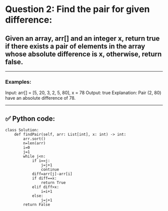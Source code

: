 # Question 2: Find the pair for given difference:

## Given an array, arr[] and an integer x, return true if there exists a pair of elements in the array whose absolute difference is x, otherwise, return false.

---
### Examples:
Input: arr[] = [5, 20, 3, 2, 5, 80], x = 78
Output: true
Explanation: Pair (2, 80) have an absolute difference of 78.

---
## ✅ Python code:

```
class Solution:
    def findPair(self, arr: List[int], x: int) -> int:
        arr.sort()
        n=len(arr)
        i=0
        j=1
        while j<n:
            if i==j:
                j=j+1
                continue
            diff=arr[j]-arr[i]
            if diff==x:
                return True
            elif diff>x:
                i=i+1
            else:
                j=j+1
        return False
```
